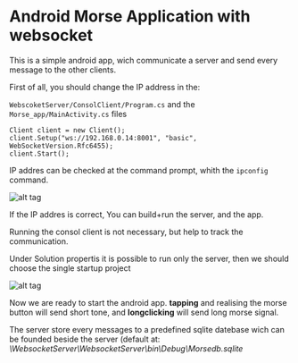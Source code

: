 # Android Morse Application with websocket

This is a simple android app, wich communicate a server and send every message to the other clients.

First of all, you should change the IP address in the:

`WebscoketServer/ConsolClient/Program.cs` and the `Morse_app/MainActivity.cs` files

```
Client client = new Client();
client.Setup("ws://192.168.0.14:8001", "basic", WebSocketVersion.Rfc6455);
client.Start();
```
IP addres can be checked at the command prompt, whith the `ipconfig` command.

![alt tag](https://s22.postimg.org/k4dr9ht8x/image.jpg)

If the IP addres is correct, You can build+run the server, and the app.

Running the consol client is not necessary, but help to track the communication.

Under Solution propertis it is possible to run only the server, then we should choose the single startup project 

![alt tag](https://s17.postimg.org/rvv9c3tq7/image.jpg)

Now we are ready to start the android app. **tapping** and realising the morse button will send short tone, and **longclicking** will send long morse signal.

The server store every messages to a predefined sqlite datebase wich can be founded beside the server (default at: *\WebsocketServer\WebsocketServer\bin\Debug\Morsedb.sqlite*
